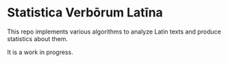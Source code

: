 # Statistica Verbōrum Latīna

This repo implements various algorithms to analyze Latin texts and produce statistics about them.

It is a work in progress.
